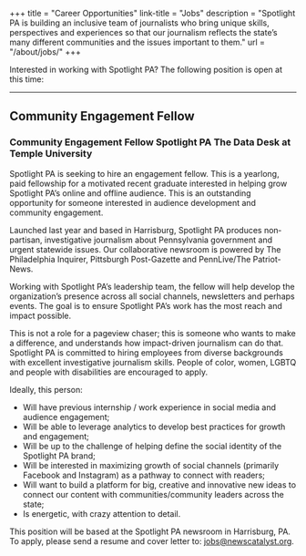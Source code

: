+++
title = "Career Opportunities"
link-title = "Jobs"
description = "Spotlight PA is building an inclusive team of journalists who bring unique skills, perspectives and experiences so that our journalism reflects the state’s many different communities and the issues important to them."
url = "/about/jobs/"
+++

Interested in working with Spotlight PA? The following position is open at this time:

- - - -

## Community Engagement Fellow

### Community Engagement Fellow Spotlight PA The Data Desk at Temple University

Spotlight PA is seeking to hire an engagement fellow. This is a yearlong, paid fellowship for a motivated recent graduate interested in helping grow Spotlight PA’s online and offline audience. This is an outstanding opportunity for someone interested in audience development and community engagement.

Launched last year and based in Harrisburg, Spotlight PA produces non­partisan, investigative journalism about Pennsylvania government and urgent statewide issues. Our collaborative newsroom is powered by The Philadelphia Inquirer, Pittsburgh Post­-Gazette and PennLive/The Patriot-News.

Working with Spotlight PA’s leadership team, the fellow will help develop the organization’s presence across all social channels, newsletters and perhaps events. The goal is to ensure Spotlight PA’s work has the most reach and impact possible.

This is not a role for a pageview chaser; this is someone who wants to make a difference, and understands how impact-driven journalism can do that. Spotlight PA is committed to hiring employees from diverse backgrounds with excellent investigative journalism skills. People of color, women, LGBTQ and people with disabilities are encouraged to apply.

Ideally, this person:

- Will have previous internship / work experience in social media and audience engagement;
- Will be able to leverage analytics to develop best practices for growth and engagement;
- Will be up to the challenge of helping define the social identity of the Spotlight PA brand;
- Will be interested in maximizing growth of social channels (primarily Facebook and Instagram) as a pathway to connect with readers;
- Will want to build a platform for big, creative and innovative new ideas to connect our content with communities/community leaders across the state;
- Is energetic, with crazy attention to detail.

This position will be based at the Spotlight PA newsroom in Harrisburg, PA. To apply, please send a resume and cover letter to: [jobs@newscatalyst.org](mailto:jobs@newscatalyst.org).
